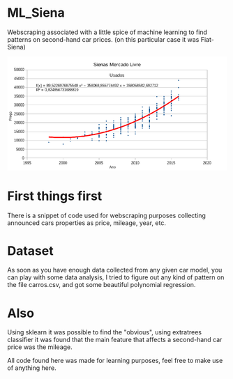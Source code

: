 # ML_Siena
Webscraping associated with a little spice of machine learning to find patterns on second-hand car prices.
(on this particular case it was Fiat-Siena)

<p align="center">
  <img src="https://github.com/llemonS/ML_Siena/blob/master/anopre%C3%A7o_.png?raw=true">
</p>

# First things first
There is a snippet of code used for webscraping purposes collecting announced cars properties as price, mileage, year, etc.

# Dataset
As soon as you have enough data collected from any given car model, you can play with some data analysis, I tried to figure out any kind of pattern on the file carros.csv, and got some beautiful polynomial regression.

# Also
Using sklearn it was possible to find the "obvious", using extratrees classifier it was found that the main feature that affects a second-hand car price was the mileage.

All code found here was made for learning purposes, feel free to make use of anything here.
